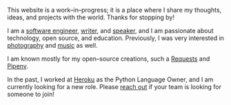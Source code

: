 This website is a work–in–progress; it is a place where I share my thoughts, ideas, and projects with the world. Thanks for stopping by!

I am a [software engineer](/software), [writer](/essays), and [speaker](/talks), and I am passionate about technology, open source, and education. Previously, I was very interested in [photography](/photos) and [music](/music) as well.

I am known mostly for my open–source creations, such a [Requests](/software/requests) and [Pipenv](/software/pipenv).

In the past, I worked at [Heroku](https://www.heroku.com/) as the Python Language Owner, and I am currently looking for a new role. Please [reach out](/contact) if your team is looking for someone to join!

